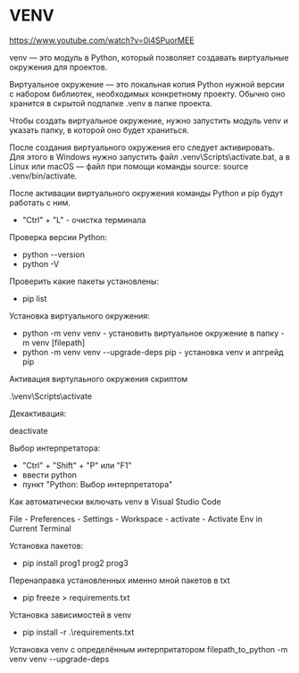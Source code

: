 # VENV

https://www.youtube.com/watch?v=0i4SPuorMEE

venv — это модуль в Python, который позволяет создавать виртуальные окружения для проектов.

Виртуальное окружение — это локальная копия Python нужной версии с набором библиотек, необходимых конкретному проекту. Обычно оно хранится в скрытой подпапке .venv в папке проекта.

Чтобы создать виртуальное окружение, нужно запустить модуль venv и указать папку, в которой оно будет храниться.

После создания виртуального окружения его следует активировать. Для этого в Windows нужно запустить файл .venv\Scripts\activate.bat, а в Linux или macOS — файл при помощи команды source: source .venv/bin/activate.

После активации виртуального окружения команды Python и pip будут работать с ним.

- "Ctrl" + "L" - очистка терминала


Проверка версии Python:
- python --version
- python -V

Проверить какие пакеты установлены:
- pip list

Установка виртуального окружения:

- python -m venv venv - установить виртуальное окружение в папку -m venv [filepath]
- python -m venv venv --upgrade-deps pip - установка venv и апгрейд pip

Активация виртулаьного окружения скриптом

.\venv\Scripts\activate

Декактивация:

deactivate

Выбор интерпретатора:

- "Ctrl" + "Shift" + "P" или "F1"
- ввести python
- пункт "Python: Выбор интерпретатора"

Как автоматически включать venv в Visual Studio Code

File - Preferences - Settings - Workspace - activate - Activate Env in Current Terminal

Установка пакетов:
- pip install prog1 prog2 prog3

Перенаправка установленных именно мной пакетов в txt
- pip freeze > requirements.txt

Установка зависимостей в venv
- pip install -r .\requirements.txt

Установка venv с определённым интерпритатором
filepath_to_python -m venv venv --upgrade-deps